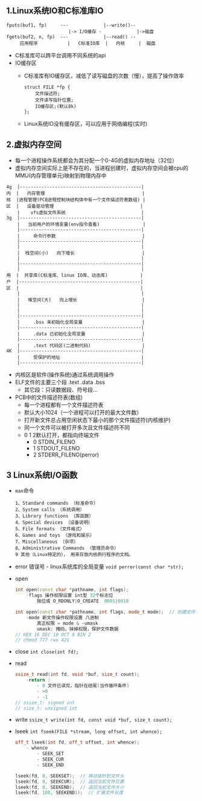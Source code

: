 ## 1.Linux系统IO和C标准库IO

```shell
fputs(buf1, fp)     ---             |--write()--
                       |-> I/O缓存 -             |->磁盘
fgets(buf2, n, fp)  ---             |--read() --
     应用程序           |   C标准IO库  |   内核     |  磁盘
```

* C标准库可以跨平台调用不同系统的api
* IO缓存区
    * C标准库有IO缓存区，减低了读写磁盘的次数（慢），提高了操作效率
    
        ```shell
        struct FILE *fp {
            文件描述符;
            文件读写指针位置;
            IO缓存区;(默认8k)
        };
        ```
    
    * Linux系统IO没有缓存区，可以应用于网络编程(实时)

## 2.虚拟内存空间
* 每一个进程操作系统都会为其分配一个0-4G的虚拟内存地址（32位）
* 虚拟内存空间实际上是不存在的，当进程创建时，虚拟内存空间会被cpu的MMU(内存管理单元)映射到物理内存中

```shell
4g  |---------------------------------------------|
内  |   内存管理                                    |   
核  |进程管理(PCB进程控制块结构体中有一个文件描述符表数组) | 
区  |   设备驱动管理                                | 
    |    vfs虚拟文件系统                            | 
3g  |---------------------------------------------| 
    |   当前用户的环境变量(env指令查看)                | 
    |---------------------------------------------| 
    |     命令行参数                                | 
    |---------------------------------------------| 
    |                                             | 
    |  栈空间(小)   向下增长                         | 
    |                                             | 
    |---------------------------------------------| 
    |                                             | 
用  |  共享库(C标准库、linux IO库、动态库)            | 
户  |---------------------------------------------| 
区  |                                             | 
    |                                             | 
    |   堆空间(大)   向上增长                        | 
    |                                             | 
    |                                             | 
    |---------------------------------------------| 
    |     .bss 未初始化全局变量                      | 
    |---------------------------------------------| 
    |     .data 已初始化全局变量                     | 
    |---------------------------------------------| 
    |     .text 代码区(二进制代码)                   | 
4K  |---------------------------------------------| 
    |     受保护的地址                              | 
    |---------------------------------------------|
```

* 内核区是软件(操作系统)通过系统调用操作
* ELF文件的主要三个段 .text .data .bss
    * 其它段：只读数据段、符号段...
* PCB中的文件描述符表(数组)    
    * 每一个进程都有一个文件描述符表
    * 默认大小1024（一个进程可以打开的最大文件数）
    * 打开新文件总占用空闲状态下最小的那个文件描述符(内核维护)
    * 同一个文件可以被打开多次且文件描述符不同
    * 0 1 2默认打开，都指向终端文件
        * 0 STDIN_FILENO
        * 1 STDOUT_FILENO
        * 2 STDERR_FILENO(perror)

## 3 Linux系统I/O函数
* `man`命令

    ```shell
    1、Standard commands （标准命令）
    2、System calls （系统调用）
    3、Library functions （库函数）
    4、Special devices （设备说明）
    5、File formats （文件格式）
    6、Games and toys （游戏和娱乐）
    7、Miscellaneous （杂项）
    8、Administrative Commands （管理员命令）
    9 其他（Linux特定的）， 用来存放内核例行程序的文档。
    ```

* error 错误号 - linux系统库的全局变量
    `void perror(const char *str);`
* open
    
    ```cpp
    int open(const char *pathname, int flags);
        -flags 操作权限设置 int型 32个标志位
            按位或 O_RDONLY|O_CREATE  0001|0010
    
    int open(const char *pathname, int flags, mode_t mode);  // 创建文件
        -mode 新文件操作权限设置 八进制
            真正权限 = mode & ~umask
            umask: 掩码，抹掉权限，保护文件数据
    // HEX 16 DEC 10 OCT 8 BIN 2
    // chmod 777 rwx 421    
    ```
    
* close
    `int close(int fd);`
* read

    ```cpp
    ssize_t read(int fd, void *buf, size_t count);
        -return :
            - 0 文件已读完，指针在结尾(当作循环条件)
            - >0
            - -1
    // ssize_t: signed int
    // size_t: unsigned int    
    ```
    
* write
    `ssize_t write(int fd, const void *buf, size_t count);`
* lseek
    `int fseek(FILE *stream, long offset, int whence);`
    
    ```cpp
    off_t lseek(int fd, off_t offset, int whence);
        - whence
            - SEEK_SET
            - SEEK_CUR
            - SEEK_END

    lseek(fd, 0, SEEKSET);  // 移动指针到文件头
    lseek(fd, 0, SEEKCUR);  // 返回当前文件位置
    lseek(fd, 0, SEEKEND);  // 返回当前文件大小
    lseek(fd, 100, SEEKEND));  // 扩展文件长度
    ``` 